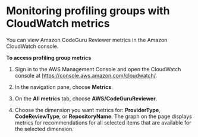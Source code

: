 # Monitoring profiling groups with CloudWatch metrics<a name="cloudwatch-metric"></a>

You can view Amazon CodeGuru Reviewer metrics in the Amazon CloudWatch console\.<a name="cloudswatch-console-procedure"></a>

**To access profiling group metrics**

1. Sign in to the AWS Management Console and open the CloudWatch console at [https://console\.aws\.amazon\.com/cloudwatch/](https://console.aws.amazon.com/cloudwatch/)\.

1. In the navigation pane, choose **Metrics**\. 

1. On the **All metrics** tab, choose **AWS/CodeGuruReviewer**\. 

1. Choose the dimension you want metrics for: **ProviderType**, **CodeReviewType**, or **RepositoryName**\. The graph on the page displays metrics for recommendations for all selected items that are available for the selected dimension\. 